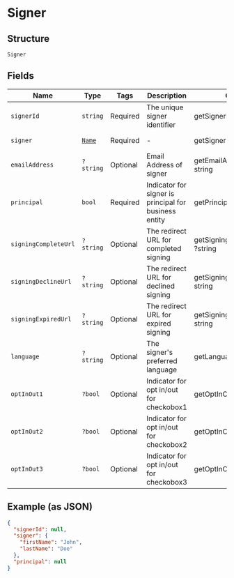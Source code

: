 
# Signer

## Structure

`Signer`

## Fields

| Name | Type | Tags | Description | Getter | Setter |
|  --- | --- | --- | --- | --- | --- |
| `signerId` | `string` | Required | The unique signer identifier | getSignerId(): string | setSignerId(string signerId): void |
| `signer` | [`Name`](../../doc/models/name.md) | Required | - | getSigner(): Name | setSigner(Name signer): void |
| `emailAddress` | `?string` | Optional | Email Address of signer | getEmailAddress(): ?string | setEmailAddress(?string emailAddress): void |
| `principal` | `bool` | Required | Indicator for signer is principal for business entity | getPrincipal(): bool | setPrincipal(bool principal): void |
| `signingCompleteUrl` | `?string` | Optional | The redirect URL for completed signing | getSigningCompleteUrl(): ?string | setSigningCompleteUrl(?string signingCompleteUrl): void |
| `signingDeclineUrl` | `?string` | Optional | The redirect URL for declined signing | getSigningDeclineUrl(): ?string | setSigningDeclineUrl(?string signingDeclineUrl): void |
| `signingExpiredUrl` | `?string` | Optional | The redirect URL for expired signing | getSigningExpiredUrl(): ?string | setSigningExpiredUrl(?string signingExpiredUrl): void |
| `language` | `?string` | Optional | The signer's preferred language | getLanguage(): ?string | setLanguage(?string language): void |
| `optInOut1` | `?bool` | Optional | Indicator for opt in/out for checkobox1 | getOptInOut1(): ?bool | setOptInOut1(?bool optInOut1): void |
| `optInOut2` | `?bool` | Optional | Indicator for opt in/out for checkobox2 | getOptInOut2(): ?bool | setOptInOut2(?bool optInOut2): void |
| `optInOut3` | `?bool` | Optional | Indicator for opt in/out for checkobox3 | getOptInOut3(): ?bool | setOptInOut3(?bool optInOut3): void |

## Example (as JSON)

```json
{
  "signerId": null,
  "signer": {
    "firstName": "John",
    "lastName": "Doe"
  },
  "principal": null
}
```

